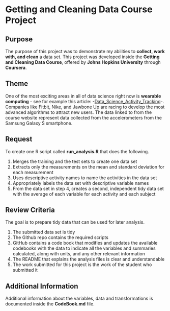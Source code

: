 **Getting and Cleaning Data Course Project**
============================================

Purpose
-------
The purpose of this project was to demonstrate my abilities to **collect, work with, and clean** a data set. This project was developed inside the **Getting and Cleaning Data Course**, offered by  **Johns Hopkins University** through **Coursera**.

Theme
-----
One of the most exciting areas in all of data science right now is **wearable computing** - see for example this article: -[Data_Science_Activity_Tracking](http://www.insideactivitytracking.com/data-science-activity-tracking-and-the-battle-for-the-worlds-top-sports-brand/)-. Companies like Fitbit, Nike, and Jawbone Up are racing to develop the most advanced algorithms to attract new users. The data linked to from the course website represent data collected from the accelerometers from the Samsung Galaxy S smartphone.

Request
-------
To create one R script called **run_analysis.R** that does the following.
<ol>
<li>Merges the training and the test sets to create one data set</li>
<li>Extracts only the measurements on the mean and standard deviation for each measurement</li>
<li>Uses descriptive activity names to name the activities in the data set</li>
<li>Appropriately labels the data set with descriptive variable names</li>
<li>From the data set in step 4, creates a second, independent tidy data set with the average of each variable for each activity and each subject</li>
</ol>

Review Criteria
---------------
The goal is to prepare tidy data that can be used for later analysis.
<ol>
<li>The submitted data set is tidy</li>
<li>The Github repo contains the required scripts</li>
<li>GitHub contains a code book that modifies and updates the available codebooks with the data to indicate all the variables and summaries calculated, along with units, and any other relevant information</li>
<li>The README that explains the analysis files is clear and understandable</li>
<li>The work submitted for this project is the work of the student who submitted it</li>
</ol>

Additional Information
----------------------
Additional information about the variables, data and transformations is documented inside the **CodeBook.md** file.